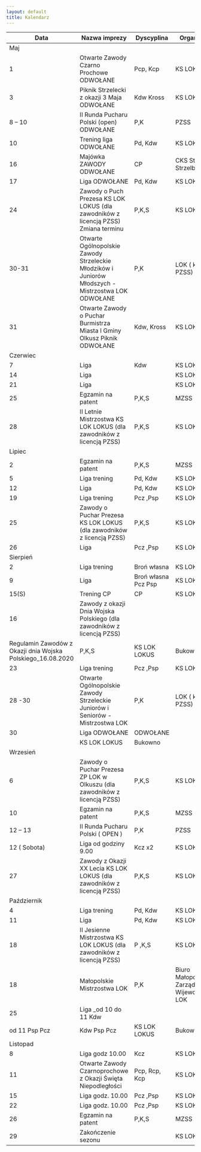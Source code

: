 ```yaml
---
layout: default
title: Kalendarz
---
```



Data	|	Nazwa imprezy	|	Dyscyplina	|	Organizator	|	Miejsce
--- | --- | --- | --- | --- 
Maj	|		|		|		|	
1	|	Otwarte Zawody Czarno Prochowe ODWOŁANE	|	Pcp, Kcp	|	KS LOK LOKUS	|	Bukowno
3	|	Piknik Strzelecki z okazji 3 Maja ODWOŁANE	|	Kdw Kross	|	KS LOK LOKUS	|	Bukowno
8 – 10	|	II Runda Pucharu Polski (open) ODWOŁANE	|	P,K	|	PZSS	|	Tarnów
10	|	Trening liga ODWOŁANE	|	Pd, Kdw	|	KS LOKUS	|	Bukowno
16	|	Majówka ZAWODY ODWOŁANE	|	CP	|	CKS Stare Strzelby	|	Jaworzno
17	|	Liga ODWOŁANE	|	Pd, Kdw	|	KS LOK LOKUS	|	Bukowno
24	|	Zawody o Puch Prezesa KS LOK LOKUS (dla zawodników z licencją PZSS) Zmiana terminu	|	P,K,S	|	KS LOK LOKUS	|	Bukowno
30-31	|	Otwarte Ogólnopolskie Zawody Strzeleckie Młodzików i Juniorów Młodszych - Mistrzostwa LOK ODWOŁANE	|	P,K	|	LOK ( kal. PZSS)	|	Tarnów
31	|	Otwarte Zawody o Puchar Burmistrza Miasta I Gminy Olkusz Piknik ODWOŁANE	|	Kdw, Kross	|	KS LOK LOKUS	|	Bukowno
Czerwiec	|		|		|		|	
7	|	Liga	|	Kdw	|	KS LOK LOKUS	|	Bukowno
14	|	Liga	|		|	KS LOK LOKUS	|	Bukowno
21	|	Liga	|		|	KS LOK LOKUS	|	Bukowno
25	|	Egzamin na patent	|	P,K,S	|	MZSS	|	Tarnów
28	|	II Letnie Mistrzostwa KS LOK LOKUS (dla zawodników z licencją PZSS)	|	P,K,S	|	KS LOK LOKUS	|	Bukowno
Lipiec	|		|		|		|	
2	|	Egzamin na patent	|	P,K,S	|	MZSS	|	Tarnów
5	|	Liga trening	|	Pd, Kdw	|	KS LOK LOKUS	|	Bukowno
12	|	Liga	|	Pd, Kdw	|	KS LOK LOKUS	|	Bukowno
19	|	Liga trening	|	Pcz ,Psp	|	KS LOK LOKUS	|	Bukowno
25	|	Zawody o Puchar Prezesa KS LOK LOKUS (dla zawodników z licencją PZSS)	|	P,K,S	|	KS LOK LOKUS	|	Bukowno
26	|	Liga	|	Pcz ,Psp	|	KS LOK LOKUS	|	Bukowno
Sierpień	|		|		|		|	
2 	|	Liga trening 	|	Broń własna	|	KS LOK LOKUS	|	Bukowno
9 	|	Liga	|	Broń własna Pcz Psp	|	KS LOK LOKUS	|	Bukowno
15(S)	|	Trening CP	|	CP	|	KS LOK LOKUS	|	Bukowno
16	|	Zawody z okazji Dnia Wojska Polskiego (dla zawodników z licencją PZSS)
Regulamin Zawodów z Okazji dnia Wojska Polskiego_16.08.2020	|	P,K,S	|	KS LOK LOKUS	|	Bukowno
23	|	Liga trening	|	Pcz ,Psp	|	KS LOK LOKUS	|	Bukowno
28 -30	|	Otwarte Ogólnopolskie Zawody Strzeleckie Juniorów i Seniorów - Mistrzostwa LOK	|	P,K 	|	LOK ( kal. PZSS)	|	Tarnów
30	|	Liga ODWOŁANE	|	ODWOŁANE
	|	KS LOK LOKUS	|	Bukowno
Wrzesień	|		|		|		|	
6	|	Zawody o Puchar Prezesa ZP LOK w Olkuszu (dla zawodników z licencją PZSS) |	P,K,S	|	KS LOK LOKUS	|	Bukowno
10	|	Egzamin na patent	|	P,K,S	|	MZSS	|	Tarnów
12 – 13	|	II Runda Pucharu Polski ( OPEN )	|	P,K	|	PZSS	|	Tarnów
12 ( Sobota) 	|	Liga od godziny 9.00 	|	Kcz x2	|	KS LOK LOKUS	|	Sławków
27	|	Zawody z Okazji XX Lecia KS LOK LOKUS (dla zawodników z licencją PZSS)	|	P,K,S	|	KS LOK LOKUS	|	Bukowno
Październik	|		|		|		|	
4	|	Liga trening	|	Pd, Kdw	|	KS LOK LOKUS	|	Bukowno
11	|	Liga	|	Pd, Kdw	|	KS LOK LOKUS	|	Bukowno
18	|	II Jesienne Mistrzostwa KS LOK LOKUS (dla zawodników z licencją PZSS)	|	P ,K,S	|	KS LOK LOKUS	|	Bukowno 9.00
18	|	Małopolskie Mistrzostwa LOK 	|	P,K	|	Biuro Małopolskiego Zarządu Wijewodzkiego LOK	|	Bukowno 13.00
25	|	Liga _od 10 do 11 Kdw
od 11 Psp Pcz 	|	Kdw Psp Pcz	|	KS LOK LOKUS	|	Bukowno
Listopad	|		|		|		|	
8	|	Liga godz 10.00	|	Kcz	|	KS LOK LOKUS	|	Sławków
11	|	Otwarte Zawody Czarnoprochowe z Okazji Święta Niepodległości 	|	Pcp, Rcp, Kcp	|	KS LOK LOKUS	|	Bukowno
15	|	Liga godz. 10.00	|	Pcz ,Psp	|	KS LOK LOKUS	|	Bukowno
22	|	Liga godz. 10.00	|	Pcz ,Psp	|	KS LOK LOKUS	|	Bukowno
26	|	Egzamin na patent	|	P,K,S	|	MZSS	|	Tarnów
29	|	Zakończenie sezonu	|		|	KS LOK LOKUS	|	Bukowno
